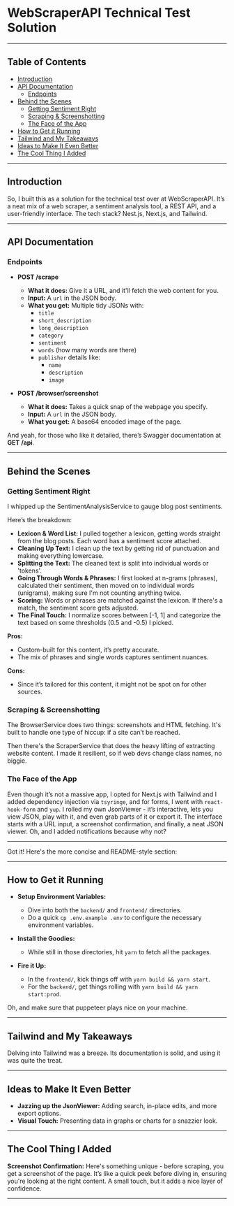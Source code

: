 # WebScraperAPI Technical Test Solution

---

## Table of Contents

- [Introduction](#introduction)
- [API Documentation](#api-documentation)
  - [Endpoints](#endpoints)
- [Behind the Scenes](#behind-the-scenes)
  - [Getting Sentiment Right](#getting-sentiment-right)
  - [Scraping & Screenshotting](#scraping--screenshotting)
  - [The Face of the App](#the-face-of-the-app)
- [How to Get it Running](#how-to-get-it-running)
- [Tailwind and My Takeaways](#tailwind-and-my-takeaways)
- [Ideas to Make It Even Better](#ideas-to-make-it-even-better)
- [The Cool Thing I Added](#the-cool-thing-i-added)

---

## Introduction

So, I built this as a solution for the technical test over at WebScraperAPI. It’s a neat mix of a web scraper, a sentiment analysis tool, a REST API, and a user-friendly interface. The tech stack? Nest.js, Next.js, and Tailwind.

---

## API Documentation

### Endpoints

- **POST /scrape**

  - **What it does:** Give it a URL, and it'll fetch the web content for you.
  - **Input:** A `url` in the JSON body.
  - **What you get:** Multiple tidy JSONs with:
    - `title`
    - `short_description`
    - `long_description`
    - `category`
    - `sentiment`
    - `words` (how many words are there)
    - `publisher` details like:
      - `name`
      - `description`
      - `image`

- **POST /browser/screenshot**
  - **What it does:** Takes a quick snap of the webpage you specify.
  - **Input:** A `url` in the JSON body.
  - **What you get:** A base64 encoded image of the page.

And yeah, for those who like it detailed, there’s Swagger documentation at **GET /api**.

---

## Behind the Scenes

### Getting Sentiment Right

I whipped up the SentimentAnalysisService to gauge blog post sentiments.

Here’s the breakdown:

- **Lexicon & Word List:** I pulled together a lexicon, getting words straight from the blog posts. Each word has a sentiment score attached.
- **Cleaning Up Text:** I clean up the text by getting rid of punctuation and making everything lowercase.
- **Splitting the Text:** The cleaned text is split into individual words or 'tokens'.
- **Going Through Words & Phrases:** I first looked at n-grams (phrases), calculated their sentiment, then moved on to individual words (unigrams), making sure I'm not counting anything twice.
- **Scoring:** Words or phrases are matched against the lexicon. If there's a match, the sentiment score gets adjusted.
- **The Final Touch:** I normalize scores between [-1, 1] and categorize the text based on some thresholds (0.5 and -0.5) I picked.

**Pros:**

- Custom-built for this content, it’s pretty accurate.
- The mix of phrases and single words captures sentiment nuances.

**Cons:**

- Since it’s tailored for this content, it might not be spot on for other sources.

### Scraping & Screenshotting

The BrowserService does two things: screenshots and HTML fetching. It's built to handle one type of hiccup: if a site can’t be reached.

Then there's the ScraperService that does the heavy lifting of extracting website content. I made it resilient, so if web devs change class names, no biggie.

### The Face of the App

Even though it’s not a massive app, I opted for Next.js with Tailwind and I added dependency injection via `tsyringe`, and for forms, I went with `react-hook-form` and `yup`. I rolled my own JsonViewer - it’s interactive, lets you view JSON, play with it, and even grab parts of it or export it. The interface starts with a URL input, a screenshot confirmation, and finally, a neat JSON viewer. Oh, and I added notifications because why not?

---

Got it! Here's the more concise and README-style section:

---

## How to Get it Running

- **Setup Environment Variables:**

  - Dive into both the `backend/` and `frontend/` directories.
  - Do a quick `cp .env.example .env` to configure the necessary environment variables.

- **Install the Goodies:**

  - While still in those directories, hit `yarn` to fetch all the packages.

- **Fire it Up:**
  - In the `frontend/`, kick things off with `yarn build && yarn start`.
  - For the `backend/`, get things rolling with `yarn build && yarn start:prod`.

Oh, and make sure that puppeteer plays nice on your machine.

---

## Tailwind and My Takeaways

Delving into Tailwind was a breeze. Its documentation is solid, and using it was quite the treat.

---

## Ideas to Make It Even Better

- **Jazzing up the JsonViewer:** Adding search, in-place edits, and more export options.
- **Visual Touch:** Presenting data in graphs or charts for a snazzier look.

---

## The Cool Thing I Added

**Screenshot Confirmation:** Here's something unique - before scraping, you get a screenshot of the page. It’s like a quick peek before diving in, ensuring you're looking at the right content. A small touch, but it adds a nice layer of confidence.

---
